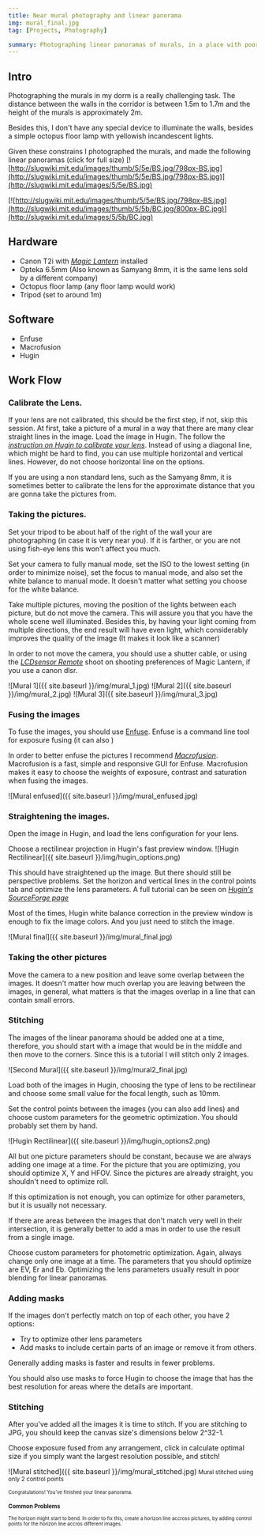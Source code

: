 ```yaml
---
title: Near mural photography and linear panorama 
img: mural_final.jpg
tag: [Projects, Photography]

summary: Photographing linear panoramas of murals, in a place with poor light conditions, and short distance to the wall.
---
```

## Intro
Photographing the murals in my dorm is a really challenging task. The distance between the walls in the corridor is between 1.5m to 1.7m and the height of the murals is approximately 2m.

Besides this, I don't have any special device to illuminate the walls, besides a simple octopus floor lamp with yellowish incandescent lights.

Given these constrains I photographed the murals, and made the following linear panoramas (click for full size)
[![http://slugwiki.mit.edu/images/thumb/5/5e/BS.jpg/798px-BS.jpg](http://slugwiki.mit.edu/images/thumb/5/5e/BS.jpg/798px-BS.jpg)](http://slugwiki.mit.edu/images/5/5e/BS.jpg)

[![http://slugwiki.mit.edu/images/thumb/5/5e/BS.jpg/798px-BS.jpg](http://slugwiki.mit.edu/images/thumb/5/5b/BC.jpg/800px-BC.jpg)](http://slugwiki.mit.edu/images/5/5b/BC.jpg)

## Hardware 

* Canon T2i with [_Magic Lantern_](http://www.magiclantern.fm/) installed
* Opteka 6.5mm (Also known as Samyang 8mm, it is the same lens sold by a different company)
* Octopus floor lamp (any floor lamp would work)
* Tripod (set to around 1m)

## Software

* Enfuse
* Macrofusion
* Hugin

## Work Flow

### Calibrate the Lens.
If your lens are not calibrated, this should be the first step, if not, skip this session.
At first, take a picture of a mural in a way that there are many clear straight lines in the image. Load the image in Hugin. The follow the [_instruction on Hugin to calibrate your lens_](http://hugin.sourceforge.net/tutorials/calibration/en.shtml). Instead of using a diagonal line, which might be hard to find, you can use multiple horizontal and vertical lines. However, do not choose horizontal line on the options.

If you are using a non standard lens, such as the Samyang 8mm, it is sometimes better to calibrate the lens for the approximate distance that you are gonna take the pictures from.

### Taking the pictures.

Set your tripod to be about half of the right of the wall your are photographing (in case it is very near you). If it is farther, or you are not using fish-eye lens this won't affect you much.

Set your camera to fully manual mode, set the ISO to the lowest setting (in order to minimize noise), set the focus to manual mode, and also set the white balance to manual mode. It doesn't matter what setting you choose for the white balance.

Take multiple pictures, moving the position of the lights between each picture, but do not move the camera.
This will assure you that you have the whole scene well illuminated. Besides this, by having your light coming from multiple directions, the end result will have even light, which considerably improves the quality of the image (It makes it look like a scanner)


In order to not move the camera, you should use a shutter cable, or using the [_LCDsensor Remote_](http://wiki.magiclantern.fm/userguide) shoot on shooting preferences of Magic Lantern, if you use a canon dlsr.

![Mural 1]({{ site.baseurl }}/img/mural_1.jpg)
![Mural 2]({{ site.baseurl }}/img/mural_2.jpg)
![Mural 3]({{ site.baseurl }}/img/mural_3.jpg)

### Fusing the images

To fuse the images, you should use [Enfuse](http://wiki.panotools.org/Enfuse). Enfuse is a command line tool for exposure fusing (it can also )

In order to better enfuse the pictures I recommend [_Macrofusion_](http://sourceforge.net/projects/macrofusion/). Macrofusion is a fast, simple and responsive GUI for Enfuse. Macrofusion makes it easy to choose the weights of exposure, contrast and saturation when fusing the images.

![Mural enfused]({{ site.baseurl }}/img/mural_enfused.jpg)

### Straightening the images.

Open the image in Hugin, and load the lens configuration for your lens.

Choose a rectilinear projection in Hugin's fast preview window.
![Hugin Rectilinear]({{ site.baseurl }}/img/hugin_options.png)

This should have straightened up the image. But there should still be perspective problems. Set the horizon and vertical lines in the control points tab and optimize the lens parameters. A full tutorial can be seen on [_Hugin's SourceForge page_](http://hugin.sourceforge.net/tutorials/perspective/en.shtml)

Most of the times, Hugin white balance correction in the preview window is enough to fix the image colors. And you just need to stitch the image.

![Mural final]({{ site.baseurl }}/img/mural_final.jpg)

### Taking the other pictures

Move the camera to a new position and leave some overlap between the images. It doesn't matter how much overlap you are leaving between the images, in general, what matters is that the images overlap in a line that can contain small errors.

### Stitching

The images of the linear panorama should be added one at a time, therefore, you should start with a image that would be in the middle and then move to the corners. Since this is a tutorial I will stitch only 2 images.

![Second Mural]({{ site.baseurl }}/img/mural2_final.jpg)

Load both of the images in Hugin, choosing the type of lens to be rectilinear and choose some small value for the focal length, such as 10mm.

Set the control points between the images (you can also add lines) and choose custom parameters for the geometric optimization. You should probably set them by hand.

![Hugin Rectilinear]({{ site.baseurl }}/img/hugin_options2.png)

All but one picture parameters should be constant, because we are always adding one image at a time. For the picture that you are optimizing, you should optimize X, Y and HFOV. Since the pictures are already straight, you shouldn't need to optimize roll.

If this optimization is not enough, you can optimize for other parameters, but it is usually not necessary.

If there are areas between the images that don't match very well in their intersection, it is generally better to add a mas in order to use the result from a single image.

Choose custom parameters for photometric optimization. Again, always change only one image at a time. The parameters that you should optimize are EV, Er and Eb. Optimizing the lens parameters usually result in poor blending for linear panoramas.

### Adding masks

If the images don't perfectly match on top of each other, you have 2 options:

* Try to optimize other lens parameters
* Add masks to include certain parts of an image or remove it from others.

Generally adding masks is faster and results in fewer problems.

You should also use masks to force Hugin to choose the image that has the best resolution for areas where the details are important.

### Stitching

After you've added all the images it is time to stitch. If you are stitching to JPG, you should keep the canvas size's dimensions below 2^32-1.

Choose exposure fused from any arrangement, click in calculate optimal size if you simply want the largest resolution possible, and stitch!

![Mural stitched]({{ site.baseurl }}/img/mural_stitched.jpg)<small> Mural stitched using only 2 control points<small>

Congratulations! You've finished your linear panorama.

### Common Problems

The horizon might start to bend. In order to fix this, create a horizon line accross pictures, by adding control points for the horizon line accros different images.
